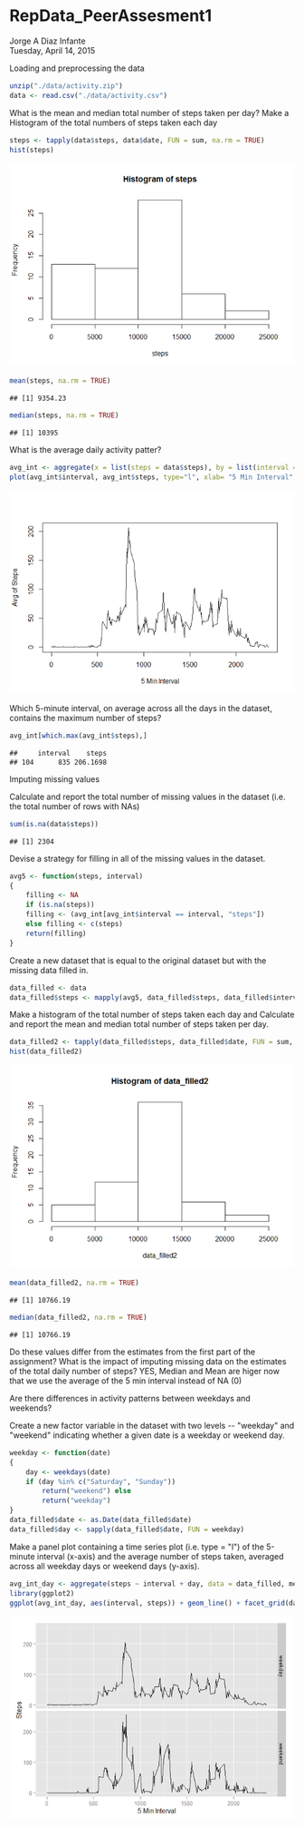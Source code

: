 # RepData_PeerAssesment1
Jorge A Diaz Infante  
Tuesday, April 14, 2015  

Loading and preprocessing the data

```r
unzip("./data/activity.zip")
data <- read.csv("./data/activity.csv")
```

What is the mean and median total number of steps taken per day? 
Make a Histogram of the total numbers of steps taken each day

```r
steps <- tapply(data$steps, data$date, FUN = sum, na.rm = TRUE)
hist(steps)
```

![](PA1_template_files/figure-html/unnamed-chunk-2-1.png) 

```r
mean(steps, na.rm = TRUE)
```

```
## [1] 9354.23
```

```r
median(steps, na.rm = TRUE)
```

```
## [1] 10395
```

What is the average daily activity patter?

```r
avg_int <- aggregate(x = list(steps = data$steps), by = list(interval = data$interval), FUN = mean, na.rm = TRUE)
plot(avg_int$interval, avg_int$steps, type="l", xlab= "5 Min Interval", ylab= "Avg of Steps")
```

![](PA1_template_files/figure-html/unnamed-chunk-3-1.png) 


Which 5-minute interval, on average across all the days in the dataset, contains the maximum number of steps?

```r
avg_int[which.max(avg_int$steps),]
```

```
##     interval    steps
## 104      835 206.1698
```

Imputing missing values

Calculate and report the total number of missing values in the dataset (i.e. the total number of rows with NAs)

```r
sum(is.na(data$steps))
```

```
## [1] 2304
```

Devise a strategy for filling in all of the missing values in the dataset. 

```r
avg5 <- function(steps, interval) 
{
    filling <- NA
    if (is.na(steps)) 
    filling <- (avg_int[avg_int$interval == interval, "steps"])   
    else filling <- c(steps) 
    return(filling)
}
```

Create a new dataset that is equal to the original dataset but with the missing data filled in.

```r
data_filled <- data
data_filled$steps <- mapply(avg5, data_filled$steps, data_filled$interval)
```

Make a histogram of the total number of steps taken each day and Calculate and report the mean and median total number of steps taken per day.


```r
data_filled2 <- tapply(data_filled$steps, data_filled$date, FUN = sum, na.rm = TRUE)
hist(data_filled2)
```

![](PA1_template_files/figure-html/unnamed-chunk-8-1.png) 

```r
mean(data_filled2, na.rm = TRUE)
```

```
## [1] 10766.19
```

```r
median(data_filled2, na.rm = TRUE)
```

```
## [1] 10766.19
```

Do these values differ from the estimates from the first part of the assignment? What is the impact of imputing missing data on the estimates of the total daily number of steps? YES, Median and Mean are higer now that we use the average of the 5 min interval instead of NA (0)


Are there differences in activity patterns between weekdays and weekends?


Create a new factor variable in the dataset with two levels -- "weekday" and "weekend" indicating whether a given date is a weekday or weekend day.


```r
weekday <- function(date) 
{
    day <- weekdays(date)
    if (day %in% c("Saturday", "Sunday")) 
        return("weekend") else  
        return("weekday") 
}
data_filled$date <- as.Date(data_filled$date)
data_filled$day <- sapply(data_filled$date, FUN = weekday)
```

Make a panel plot containing a time series plot (i.e. type = "l") of the 5-minute interval (x-axis) and the average number of steps taken, averaged across all weekday days or weekend days (y-axis).


```r
avg_int_day <- aggregate(steps ~ interval + day, data = data_filled, mean)
library(ggplot2)
ggplot(avg_int_day, aes(interval, steps)) + geom_line() + facet_grid(day ~ .) + xlab("5 Min Interval") + ylab("Steps")
```

![](PA1_template_files/figure-html/unnamed-chunk-10-1.png) 




